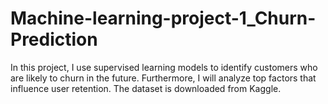 # Machine-learning-project-1_Churn-Prediction
In this project, I use supervised learning models to identify customers who are likely to churn in the future. Furthermore, I will analyze top factors that influence user retention. The dataset is downloaded from Kaggle.
